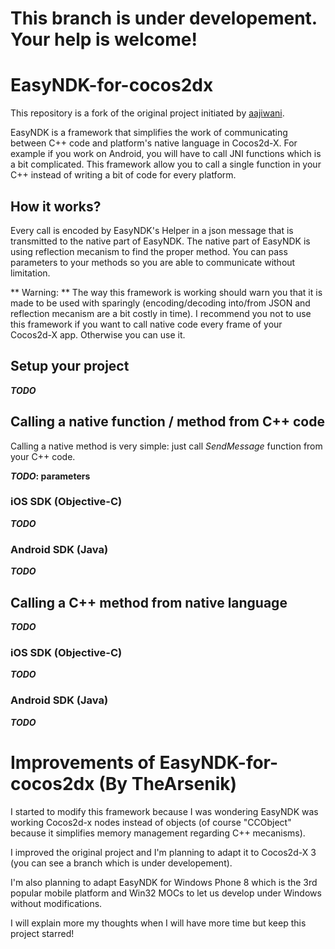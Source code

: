 This branch is under developement. Your help is welcome!
====================

# EasyNDK-for-cocos2dx

This repository is a fork of the original project initiated by [aajiwani](https://github.com/aajiwani/EasyNDK-for-cocos2dx).

EasyNDK is a framework that simplifies the work of communicating between C++ code and platform's native language in Cocos2d-X. For example if you work on Android, you will have to call JNI functions which is a bit complicated.
This framework allow you to call a single function in your C++ instead of writing a bit of code for every platform.

## How it works?
Every call is encoded by EasyNDK's Helper in a json message that is transmitted to the native part of EasyNDK. The native part of EasyNDK is using reflection mecanism to find the proper method. You can pass parameters to your methods so you are able to communicate without limitation.

** Warning: ** The way this framework is working should warn you that it is made to be used with sparingly (encoding/decoding into/from JSON and reflection mecanism are a bit costly in time). I recommend you not to use this framework if you want to call native code every frame of your Cocos2d-X app. Otherwise you can use it.

## Setup your project
**_TODO_**

## Calling a native function / method from C++ code
Calling a native method is very simple: just call *SendMessage* function from your C++ code.

**_TODO_: parameters**

### iOS SDK (Objective-C)
**_TODO_**

### Android SDK (Java)
**_TODO_**

## Calling a C++ method from native language
**_TODO_**

### iOS SDK (Objective-C)
**_TODO_**

### Android SDK (Java)
**_TODO_**


# Improvements of EasyNDK-for-cocos2dx (By TheArsenik)

I started to modify this framework because I was wondering EasyNDK was working Cocos2d-x nodes instead of objects (of course "CCObject" because it simplifies memory management regarding C++ mecanisms).

I improved the original project and I'm planning to adapt it to Cocos2d-X 3 (you can see a branch which is under developement).

I'm also planning to adapt EasyNDK for Windows Phone 8 which is the 3rd popular mobile platform and Win32 MOCs to let us develop under Windows without modifications.

I will explain more my thoughts when I will have more time but keep this project starred!
